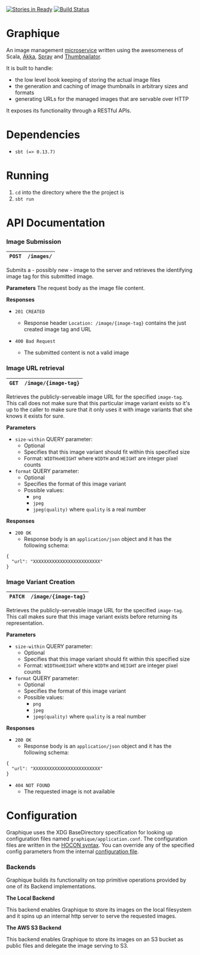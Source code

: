 [![Stories in Ready](https://badge.waffle.io/amrhassan/graphique.png?label=ready&title=Ready)](https://waffle.io/amrhassan/graphique)
[![Build Status](https://travis-ci.org/amrhassan/graphique.svg)](https://travis-ci.org/amrhassan/graphique)

# Graphique #

An image management [microservice](http://microservices.io/patterns/microservices.html) written using the awesomeness of Scala, [Akka](http://akka.io/), [Spray](http://spray.io/) and [Thumbnailator](https://code.google.com/p/thumbnailator/).

It is built to handle:
* the low level book keeping of storing the actual image files
* the generation and caching of image thumbnails in arbitrary sizes and formats
* generating URLs for the managed images that are servable over HTTP

It exposes its functionality through a RESTful APIs.

Dependencies
============
* `sbt (=> 0.13.7)`

Running
=======
1. `cd` into the directory where the the project is
2. `sbt run`

API Documentation
=================

### Image Submission ###
| `POST` | `/images/`  |
| ------ | :---------- |

Submits a - possibly new - image to the server and retrieves the identifying image tag for this
submitted image.

**Parameters**
The request body as the image file content.

**Responses**

* `201 CREATED`
  - Response header `Location: /image/{image-tag}` contains the just created image tag and URL

* `400 Bad Request`
  - The submitted content is not a valid image

### Image URL retrieval ###
| `GET`  | `/image/{image-tag}`  |
| ------ | :-------------------- |

Retrieves the publicly-serveable image URL for the specified `image-tag`. This call does not make sure
that this particular image variant exists so it's up to the caller to make sure that it only uses it with
image variants that she knows it exists for sure.

**Parameters**
* `size-within` QUERY parameter:
    - Optional
    - Specifies that this image variant should fit within this specified size
    - Format: `WIDTHxHEIGHT` where `WIDTH` and `HEIGHT` are integer pixel counts
* `format` QUERY parameter:
    - Optional
    - Specifies the format of this image variant
    - Possible values:
        * `png`
        * `jpeg`
        * `jpeg(quality)` where `quality` is a real number

**Responses**

* `200 OK`
  - Response body is an `application/json` object and it has the following schema:
```
{
  "url": "XXXXXXXXXXXXXXXXXXXXXXXXX"
}
```

### Image Variant Creation ###

| `PATCH`  | `/image/{image-tag}`  |
| -------  | :-------------------- |

Retrieves the publicly-serveable image URL for the specified `image-tag`. This call makes sure that this
image variant exists before returning its representation.

**Parameters**
* `size-within` QUERY parameter:
    - Optional
    - Specifies that this image variant should fit within this specified size
    - Format: `WIDTHxHEIGHT` where `WIDTH` and `HEIGHT` are integer pixel counts
* `format` QUERY parameter:
    - Optional
    - Specifies the format of this image variant
    - Possible values:
        * `png`
        * `jpeg`
        * `jpeg(quality)` where `quality` is a real number

**Responses**

* `200 OK`
  - Response body is an `application/json` object and it has the following schema:
```
{
  "url": "XXXXXXXXXXXXXXXXXXXXXXXXX"
}
```

* `404 NOT FOUND`
  - The requested image is not available

Configuration
=============
Graphique uses the XDG BaseDirectory specification for looking up configuration files named `graphique/application.conf`. The configuration files are written in the [HOCON syntax](https://github.com/typesafehub/config/blob/master/HOCON.md). You can override any of the specified config parameters from the internal [configuration file](/src/main/resources/application.conf).

### Backends ###
Graphique builds its functionality on top primitive operations provided by one of its Backend implementations. 

**The Local Backend**

This backend enables Graphique to store its images on the local filesystem and it 
spins up an internal http server to serve the requested images.

**The AWS S3 Backend**

This backend enables Graphique to store its images on an S3 bucket as public files and delegate the image serving
to S3.
